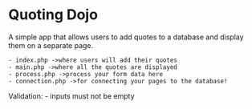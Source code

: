 # Quoting Dojo

A simple app that allows users to add quotes to a database and display them on a separate page.  
	
	- index.php ->where users will add their quotes
	- main.php ->where all the quotes are displayed
	- process.php ->process your form data here
	- connection.php ->for connecting your pages to the database!

Validation: 
	- inputs must not be empty

